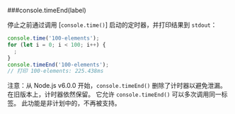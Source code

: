 ###console.timeEnd(label)

停止之前通过调用 [`console.time()`] 启动的定时器，并打印结果到 `stdout`：

```js
console.time('100-elements');
for (let i = 0; i < 100; i++) {
  ;
}
console.timeEnd('100-elements');
// 打印 100-elements: 225.438ms
```

注意：从 Node.js v6.0.0 开始，`console.timeEnd()` 删除了计时器以避免泄漏。
在旧版本上，计时器依然保留。
它允许 `console.timeEnd()` 可以多次调用同一标签。
此功能是非计划中的，不再被支持。

